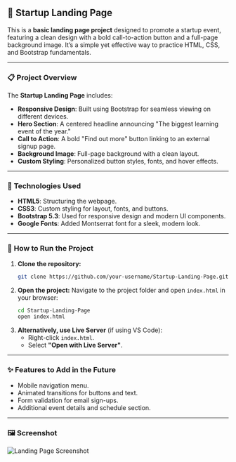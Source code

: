 ## 🚀 **Startup Landing Page**

This is a **basic landing page project** designed to promote a startup event, featuring a clean design with a bold call-to-action button and a full-page background image. It’s a simple yet effective way to practice HTML, CSS, and Bootstrap fundamentals.

---

### 📋 **Project Overview**

The **Startup Landing Page** includes:
- **Responsive Design**: Built using Bootstrap for seamless viewing on different devices.
- **Hero Section**: A centered headline announcing "The biggest learning event of the year."
- **Call to Action**: A bold "Find out more" button linking to an external signup page.
- **Background Image**: Full-page background with a clean layout.
- **Custom Styling**: Personalized button styles, fonts, and hover effects.

---

### 🔧 **Technologies Used**

- **HTML5**: Structuring the webpage.
- **CSS3**: Custom styling for layout, fonts, and buttons.
- **Bootstrap 5.3**: Used for responsive design and modern UI components.
- **Google Fonts**: Added Montserrat font for a sleek, modern look.

---

### 🌟 **How to Run the Project**

1. **Clone the repository:**
   ```bash
   git clone https://github.com/your-username/Startup-Landing-Page.git
   ```
2. **Open the project:**
   Navigate to the project folder and open `index.html` in your browser:
   ```bash
   cd Startup-Landing-Page
   open index.html
   ```
3. **Alternatively, use Live Server** (if using VS Code):
   - Right-click `index.html`.
   - Select **"Open with Live Server"**.

---

### ✨ **Features to Add in the Future**

- Mobile navigation menu.
- Animated transitions for buttons and text.
- Form validation for email sign-ups.
- Additional event details and schedule section.

---

### 🖼️ Screenshot

![Landing Page Screenshot](https://github.com/mohana-g/basic_startup_landing_page/raw/main/Website%20Screenshot/image.png)
